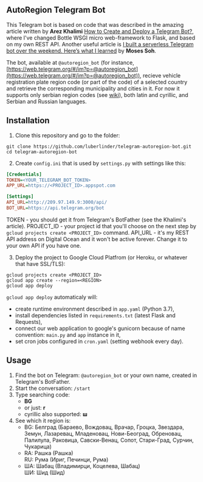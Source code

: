 ## AutoRegion Telegram Bot

This Telegram bot is based on code that was described in the amazing 
article written by **Arez Khalimi** [How to Create and Deploy a Telegram Bot?](https://djangostars.com/blog/how-to-create-and-deploy-a-telegram-bot/),
where I've changed Bottle WSGI micro web-framework to Flask, and based on my own REST API. Another useful article is [I built a serverless Telegram bot over the weekend. Here’s what I learned](https://medium.freecodecamp.org/how-to-build-a-server-less-telegram-bot-227f842f4706) by **Moses Soh**.

The bot, available at `@autoregion_bot` (for instance, [https://web.telegram.org/#/im?p=@autoregion_bot](https://web.telegram.org/#/im?p=@autoregion_bot)), 
recieve vehicle registration plate region code (or part of the code) of a selected country and retrieve the corresponding municipality and cities in it. 
For now it supports only serbian region codes (see [wiki](https://en.wikipedia.org/wiki/Vehicle_registration_plates_of_Serbia)), both latin and cyrillic, and Serbian and Russian languages.

## Installation

1. Clone this repository and go to the folder:

```
git clone https://github.com/luberlinder/telegram-autoregion-bot.git
cd telegram-autoregion-bot
```

2. Create `config.ini` that is used by `settings.py` with settings like this:

```INI
[Credentials]
TOKEN=<YOUR_TELEGRAM_BOT_TOKEN>
APP_URL=https://<PROJECT_ID>.appspot.com

[Settings]
API_URL=http://209.97.149.9:3000/api/
BOT_URL=https://api.telegram.org/bot
```
TOKEN - you should get it from Telegram's BotFather (see the Khalimi's article).
PROJECT_ID - your project id that you'll choose on the next step by `gcloud projects create <PROJECT_ID>` command.
API_URL - it's my REST API address on Digital Ocean and it won't be active forever. Change it to your own API if you have one.

3. Deploy the project to Google Cloud Platfrom (or Heroku, or whatever that have SSL/TLS):

```
gcloud projects create <PROJECT_ID>
gcloud app create --region=<REGION>
gcloud app deploy
```

`gcloud app deploy` automaticaly will:

- create runtime environment described in `app.yaml` (Python 3.7),
- install dependencies listed in `requirements.txt` (latest Flask and Requests), 
- connect our web application to google's gunicorn because of name convention: `main.py` and `app` instance in it,
- set cron jobs configured in `cron.yaml` (setting webhook every day).

## Usage

1. Find the bot on Telegram: `@autoregion_bot` or your own name, created in Telegram's BotFather.
2. Start the conversation: `/start`
3. Type searching code: 
    - **BG**
    - or just: **r**
    - cyrillic also supported: **ш**
4. See which it region is: 
    - BG: Белград (Бараево, Вождовац, Врачар, Гроцка, Звездара, Земун, Лазаревац, Младеновац, Нови-Београд, Обреновац, Палилула, Раковица, Савски-Венац, Сопот, Стари-Град, Сурчин, Чукарица)
    - RA: Рашка (Рашка)\
      RU: Рума (Ириг, Печинци, Рума)
    - ША: Шабац (Владимирци, Коцелева, Шабац)\
      ШИ: Шид (Шид)

